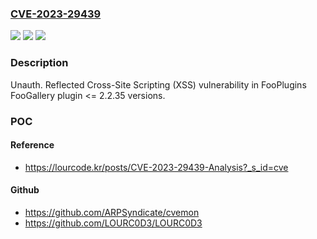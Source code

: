 ### [CVE-2023-29439](https://cve.mitre.org/cgi-bin/cvename.cgi?name=CVE-2023-29439)
![](https://img.shields.io/static/v1?label=Product&message=FooGallery&color=blue)
![](https://img.shields.io/static/v1?label=Version&message=n%2Fa&color=blue)
![](https://img.shields.io/static/v1?label=Vulnerability&message=CWE-79%20Improper%20Neutralization%20of%20Input%20During%20Web%20Page%20Generation%20('Cross-site%20Scripting')&color=brighgreen)

### Description

Unauth. Reflected Cross-Site Scripting (XSS) vulnerability in FooPlugins FooGallery plugin <= 2.2.35 versions.

### POC

#### Reference
- https://lourcode.kr/posts/CVE-2023-29439-Analysis?_s_id=cve

#### Github
- https://github.com/ARPSyndicate/cvemon
- https://github.com/LOURC0D3/LOURC0D3

